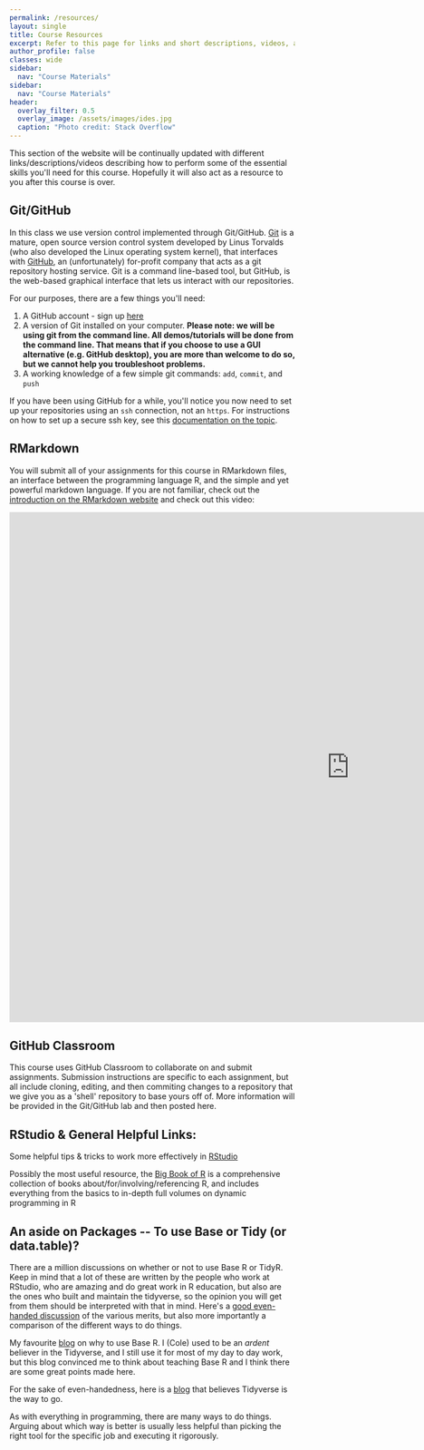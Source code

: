 ```yaml
---
permalink: /resources/
layout: single
title: Course Resources
excerpt: Refer to this page for links and short descriptions, videos, and references, to content and material that will help you as you navigate this course. 
author_profile: false
classes: wide
sidebar:
  nav: "Course Materials"
sidebar:
  nav: "Course Materials"
header:
  overlay_filter: 0.5
  overlay_image: /assets/images/ides.jpg
  caption: "Photo credit: Stack Overflow"
---
```


This section of the website will be continually updated with different links/descriptions/videos describing how to perform some of the essential skills you'll need for this course. Hopefully it will also act as a resource to you after this course is over. 


## Git/GitHub

In this class we use version control implemented through Git/GitHub. [Git](https://git-scm.com/book/en/v2/Getting-Started-What-is-Git%3F) is a mature, open source version control system developed by Linus Torvalds (who also developed the Linux operating system kernel), that interfaces with [GitHub](https://kinsta.com/knowledgebase/what-is-github/), an (unfortunately) for-profit company that acts as a git repository hosting service. Git is a command line-based tool, but GitHub, is the web-based graphical interface that lets us interact with our repositories. 

For our purposes, there are a few things you'll need:

1. A GitHub account - sign up [here](https://github.com/)
2. A version of Git installed on your computer. 
    **Please note: we will be using git from the command line. All demos/tutorials will be done from the command line. That means that if you choose to use a GUI alternative (e.g. GitHub desktop), you are more than welcome to do so, but we cannot help you troubleshoot problems.**
3. A working knowledge of a few simple git commands: `add`, `commit`, and `push`

If you have been using GitHub for a while, you'll notice you now need to set up your repositories using an `ssh` connection, not an `https`. For instructions on how to set up a secure ssh key, see this [documentation on the topic](https://docs.github.com/en/authentication/connecting-to-github-with-ssh/about-ssh). 

## RMarkdown

You will submit all of your assignments for this course in RMarkdown files, an interface between the programming language R, and the simple and yet powerful markdown language. If you are not familiar, check out the [introduction on the RMarkdown website](https://rmarkdown.rstudio.com/lesson-1.html) and check out this video:

<iframe src="https://player.vimeo.com/video/178485416" width="1200" height="900" frameborder="0" allow="autoplay; encrypted-media" allowfullscreen=""></iframe>

## GitHub Classroom

This course uses GitHub Classroom to collaborate on and submit assignments. Submission instructions are specific to each assignment, but all include cloning, editing, and then commiting changes to a repository that we give you as a 'shell' repository to base yours off of. More information will be provided in the Git/GitHub lab and then posted here.  

## RStudio & General Helpful Links:

Some helpful tips & tricks to work more effectively in [RStudio](https://towardsdatascience.com/tips-and-tricks-in-rstudio-and-r-markdown-7a464508b0c)

Possibly the most useful resource, the [Big Book of R](https://www.bigbookofr.com) is a comprehensive collection of books about/for/involving/referencing R, and includes everything from the basics to in-depth full volumes on dynamic programming in R

## An aside on Packages -- To use Base or Tidy (or data.table)?

There are a million discussions on whether or not to use Base R or TidyR. Keep in mind that a lot of these are written by the people who work at RStudio, who are amazing and do great work in R education, but also are the ones who built and maintain the tidyverse, so the opinion you will get from them should be interpreted with that in mind. Here's a [good even-handed discussion](https://wetlandscapes.com/blog/a-comparison-of-r-dialects/) of the various merits, but also more importantly a comparison of the different ways to do things.

My favourite [blog](https://www.r-bloggers.com/2019/12/why-i-dont-use-the-tidyverse/) on why to use Base R. I (Cole) used to be an *ardent* believer in the Tidyverse, and I still use it for most of my day to day work, but this blog convinced me to think about teaching Base R and I think there are some great points made here.

For the sake of even-handedness, here is a [blog](https://www.r-bloggers.com/2018/09/why-learn-the-tidyverse/#:~:text=Why%20is%20Tidyverse%20so%20popular,build%20an%20ecosystem%20of%20applications.) that believes Tidyverse is the way to go. 

As with everything in programming, there are many ways to do things. Arguing about which way is better is usually less helpful than picking the right tool for the specific job and executing it rigorously. 
